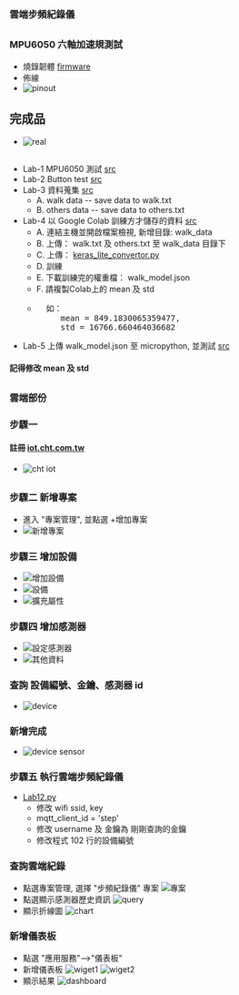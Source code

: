 ### 雲端步頻紀錄儀
##
### MPU6050 六軸加速規測試
* 燒錄韌體 [firmware](https://github.com/jumbokh/esp32-class/blob/master/Lab-walk/firmware/esp32-20200512-v1.12-195-gb16990425.bin)
* 佈線
* ![pinout](https://github.com/jumbokh/esp32-class/blob/master/Lab-walk/images/ESP32s-Walk_bb.jpg)
## 完成品
* ![real](https://github.com/jumbokh/esp32-class/blob/master/Lab-walk/images/13310540459294.jpg)
##
* Lab-1 MPU6050 測試 [src](https://github.com/jumbokh/esp32-class/blob/master/Lab-walk/LAB08.py)
* Lab-2 Button test  [src](https://github.com/jumbokh/esp32-class/blob/master/Lab-walk/LAB09.py)
* Lab-3 資料蒐集 [src](https://github.com/jumbokh/esp32-class/blob/master/Lab-walk/LAB10.py)
    * A. walk data -- save data to walk.txt
    * B. others data -- save data to others.txt
* Lab-4 以 Google Colab 訓練方才儲存的資料 [src](https://github.com/jumbokh/esp32-class/blob/master/Lab-walk/uploads/walk_model.ipynb)
    * A. 連結主機並開啟檔案檢視, 新增目錄: walk_data
    * B. 上傳： walk.txt 及 others.txt 至 walk_data 目錄下
    * C. 上傳： [keras_lite_convertor.py](https://github.com/jumbokh/esp32-class/blob/master/Lab-walk/uploads/keras_lite_convertor.py)
    * D. 訓練
    * E. 下載訓練完的權重檔： walk_model.json
    * F. 請複製Colab上的 mean 及 std
    * <pre>
        如：
           mean = 849.1830065359477, 
           std = 16766.660464036682
      </pre>
* Lab-5 上傳 walk_model.json 至 micropython, 並測試 [src](https://github.com/jumbokh/esp32-class/blob/master/Lab-walk/LAB11.py)    
#### 記得修改 mean 及 std
##
### 雲端部份
### 步驟一
#### 註冊 [iot.cht.com.tw](https://iot.cht.com.tw/iot/login?others=)
* ![cht iot](https://github.com/jumbokh/esp32-class/blob/master/Lab-walk/images/cht-iot.png)
##
### 步驟二 新增專案
* 進入 "專案管理", 並點選 +增加專案
* ![新增專案](https://github.com/jumbokh/esp32-class/blob/master/Lab-walk/images/13310540079818.jpg)
### 步驟三 增加設備
* ![增加設備](https://github.com/jumbokh/esp32-class/blob/master/Lab-walk/images/13310540121211.jpg)
* ![設備](https://github.com/jumbokh/esp32-class/blob/master/Lab-walk/images/13310540165898.jpg)
* ![擴充屬性](https://github.com/jumbokh/esp32-class/blob/master/Lab-walk/images/13310540216134.jpg)
### 步驟四 增加感測器
* ![設定感測器](https://github.com/jumbokh/esp32-class/blob/master/Lab-walk/images/13310540258753.jpg)
* ![其他資料](https://github.com/jumbokh/esp32-class/blob/master/Lab-walk/images/13310540298832.jpg)
### 查詢 設備編號、金鑰、感測器 id
* ![device](https://github.com/jumbokh/esp32-class/blob/master/Lab-walk/images/13310540356992.jpg)
### 新增完成
* ![device sensor](https://github.com/jumbokh/esp32-class/blob/master/Lab-walk/images/p4.png)
### 步驟五 執行雲端步頻紀錄儀
* [Lab12.py](https://github.com/jumbokh/esp32-class/blob/master/Lab-walk/LAB12.py)
    * 修改 wifi ssid, key
    * mqtt_client_id = 'step'
    * 修改 username 及 金鑰為 剛剛查詢的金鑰
    * 修改程式 102 行的設備編號
### 查詢雲端紀錄
* 點選專案管理, 選擇 "步頻紀錄儀" 專案
![專案](https://github.com/jumbokh/esp32-class/blob/master/Lab-walk/images/p7.png)
* 點選顯示感測器歷史資訊
![query](https://github.com/jumbokh/esp32-class/blob/master/Lab-walk/images/p8.png)
* 顯示折線圖
![chart](https://github.com/jumbokh/esp32-class/blob/master/Lab-walk/images/p9.png)
### 新增儀表板
* 點選 "應用服務"-->"儀表板"
* 新增儀表板
![wiget1](https://github.com/jumbokh/esp32-class/blob/master/Lab-walk/images/p5.png)
![wiget2](https://github.com/jumbokh/esp32-class/blob/master/Lab-walk/images/p6.png)
* 顯示結果
![dashboard](https://github.com/jumbokh/esp32-class/blob/master/Lab-walk/images/p10.png)
